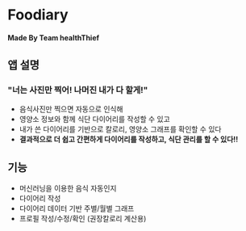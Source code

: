 # Foodiary
#### Made By Team healthThief

## 앱 설명
### "너는 사진만 찍어! 나머진 내가 다 할게!"
- 음식사진만 찍으면 자동으로 인식해
- 영양소 정보와 함께 식단 다이어리를 작성할 수 있고
- 내가 쓴 다이어리를 기반으로 칼로리, 영양소 그래프를 확인할 수 있다
- **결과적으로 더 쉽고 간편하게 다이어리를 작성하고, 식단 관리를 할 수 있다!!**

## 기능
- 머신러닝을 이용한 음식 자동인지
- 다이어리 작성
- 다이어리 데이터 기반 주별/월별 그래프
- 프로필 작성/수정/확인 (권장칼로리 계산용)
